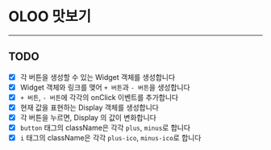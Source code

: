 # OLOO 맛보기
---

## TODO

- [x] 각 버튼을 생성할 수 있는 Widget 객체를 생성합니다
- [x] Widget 객체와 링크를 맺어 `+ 버튼`과 `- 버튼`을 생성합니다
- [x] `+ 버튼`, `- 버튼`에 각각의 onClick 이벤트를 추가합니다
- [x] 현재 값을 표현하는 Display 객체를 생성합니다
- [x] 각 버튼을 누르면, Display 의 값이 변화합니다
- [x] `button` 태그의 className은 각각 `plus`, `minus`로 합니다
- [x] `i` 태그의 className은 각각 `plus-ico`, `minus-ico`로 합니다
